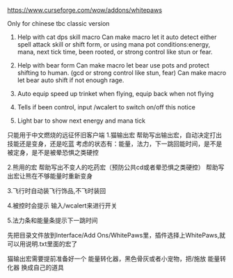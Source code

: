 https://www.curseforge.com/wow/addons/whitepaws

Only for chinese tbc classic version

1. Help with cat dps skill macro
Can make macro let it auto detect either spell attack skill or shift form, or using mana pot
conditions:energy, mana, next tick time, been rooted, or strong control like stun or fear.

2. Help with bear form
Can make macro let bear use pots and protect shifting to human. (gcd or strong control like stun, fear)
Can make macro let bear auto shift if not enough rage.

3. Auto equip speed up trinket when flying, equip back when not flying

4. Tells if been control, input /wcalert to switch on/off this notice

5. Light bar to show next energy and mana tick

只能用于中文燃烧的远征怀旧客户端
1.猫输出宏
帮助写出输出宏，自动决定打出技能还是变身，还是吃蓝
考虑的状态有：能量，法力，下一跳回能时间，是不是被定身，是不是被晕恐惧之类硬控

2.熊用的宏
帮助写出不变人的吃药宏（预防公共cd或者晕恐惧之类硬控）
帮助写出宏让熊在不够能量时重新变身

3.飞行时自动装飞行饰品,不飞时装回

4.被控时会提示 输入/wcalert来进行开关

5.法力条和能量条提示下一跳时间

先把目录文件放到Interface/Add Ons/WhitePaws里，插件选择上WhitePaws,就可以用说明.txt里面的宏了

猫输出宏需要提前准备好一个 能量转化器，黑色骨灰或者小宠物，把/施放 能量转化器 换成自己的道具
